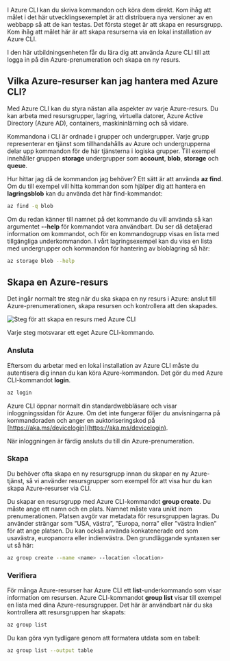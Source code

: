 I Azure CLI kan du skriva kommandon och köra dem direkt. Kom ihåg att målet i det här utvecklingsexemplet är att distribuera nya versioner av en webbapp så att de kan testas. Det första steget är att skapa en resursgrupp. Kom ihåg att målet här är att skapa resurserna via en lokal installation av Azure CLI. 

I den här utbildningsenheten får du lära dig att använda Azure CLI till att logga in på din Azure-prenumeration och skapa en ny resurs.

## <a name="what-azure-resources-can-be-managed-using-the-azure-cli"></a>Vilka Azure-resurser kan jag hantera med Azure CLI?
Med Azure CLI kan du styra nästan alla aspekter av varje Azure-resurs. Du kan arbeta med resursgrupper, lagring, virtuella datorer, Azure Active Directory (Azure AD), containers, maskininlärning och så vidare.

Kommandona i CLI är ordnade i grupper och undergrupper. Varje grupp representerar en tjänst som tillhandahålls av Azure och undergrupperna delar upp kommandon för de här tjänsterna i logiska grupper. Till exempel innehåller gruppen **storage** undergrupper som **account**, **blob**, **storage** och **queue**.

Hur hittar jag då de kommandon jag behöver? Ett sätt är att använda **az find**. Om du till exempel vill hitta kommandon som hjälper dig att hantera en **lagringsblob** kan du använda det här find-kommandot:

```bash
az find -q blob
```

Om du redan känner till namnet på det kommando du vill använda så kan argumentet **--help** för kommandot vara användbart. Du ser då detaljerad information om kommandot, och för en kommandogrupp visas en lista med tillgängliga underkommandon. I vårt lagringsexempel kan du visa en lista med undergrupper och kommandon för hantering av bloblagring så här:

```bash
az storage blob --help
```

## <a name="how-to-create-an-azure-resource"></a>Skapa en Azure-resurs
Det ingår normalt tre steg när du ska skapa en ny resurs i Azure: anslut till Azure-prenumerationen, skapa resursen och kontrollera att den skapades.

![Steg för att skapa en resurs med Azure CLI](../media-drafts/4-create-resources-overview.png)

Varje steg motsvarar ett eget Azure CLI-kommando.

### <a name="connect"></a>Ansluta
Eftersom du arbetar med en lokal installation av Azure CLI måste du autentisera dig innan du kan köra Azure-kommandon. Det gör du med Azure CLI-kommandot **login**. 

```bash
az login
```

Azure CLI öppnar normalt din standardwebbläsare och visar inloggningssidan för Azure. Om det inte fungerar följer du anvisningarna på kommandoraden och anger en auktoriseringskod på [https://aka.ms/devicelogin](https://aka.ms/devicelogin).

När inloggningen är färdig ansluts du till din Azure-prenumeration. 

### <a name="create"></a>Skapa
Du behöver ofta skapa en ny resursgrupp innan du skapar en ny Azure-tjänst, så vi använder resursgrupper som exempel för att visa hur du kan skapa Azure-resurser via CLI.

Du skapar en resursgrupp med Azure CLI-kommandot **group create**. Du måste ange ett namn och en plats. Namnet måste vara unikt inom prenumerationen. Platsen avgör var metadata för resursgruppen lagras. Du använder strängar som ”USA, västra”, ”Europa, norra” eller ”västra Indien” för att ange platsen. Du kan också använda konkatenerade ord som usavästra, europanorra eller indienvästra. Den grundläggande syntaxen ser ut så här:

```bash
az group create --name <name> --location <location>
```

### <a name="verify"></a>Verifiera
För många Azure-resurser har Azure CLI ett **list**-underkommando som visar information om resursen. Azure CLI-kommandot **group list** visar till exempel en lista med dina Azure-resursgrupper. Det här är användbart när du ska kontrollera att resursgruppen har skapats:

```bash
az group list
```

Du kan göra vyn tydligare genom att formatera utdata som en tabell:

```bash
az group list --output table
```
